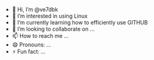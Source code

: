 - 👋 Hi, I’m @ve7dbk
- 👀 I’m interested in using Linux 
- 🌱 I’m currently learning how to efficiently use GITHUB 
- 💞️ I’m looking to collaborate on ...
- 📫 How to reach me ...
- 😄 Pronouns: ...
- ⚡ Fun fact: ...

<!---
ve7dbk/ve7dbk is a ✨ special ✨ repository because its `README.md` (this file) appears on your GitHub profile.
You can click the Preview link to take a look at your changes.
--->
